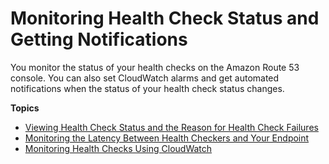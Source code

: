 # Monitoring Health Check Status and Getting Notifications<a name="health-checks-monitor-view-status"></a>

You monitor the status of your health checks on the Amazon Route 53 console\. You can also set CloudWatch alarms and get automated notifications when the status of your health check status changes\. 

**Topics**
+ [Viewing Health Check Status and the Reason for Health Check Failures](health-checks-view-status.md)
+ [Monitoring the Latency Between Health Checkers and Your Endpoint](monitoring-health-check-latency.md)
+ [Monitoring Health Checks Using CloudWatch](monitoring-health-checks.md)